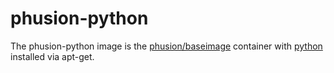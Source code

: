phusion-python
==============

The phusion-python image is the
[phusion/baseimage](https://registry.hub.docker.com/u/phusion/baseimage/)
container with [python](https://www.python.org/) installed via apt-get.
